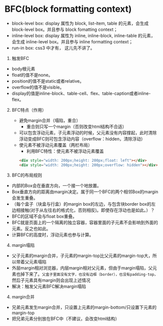 # BFC(block formatting context)
* block-level box: display 属性为 block, list-item, table 的元素，会生成 block-level box。并且参与 block fomatting context；
* inline-level box: display 属性为 inline, inline-block, inline-table 的元素，会生成 inline-level box。并且参与 inline formatting context；
* run-in box: css3 中才有， 这儿先不讲了。

1. 触发BFC
* body根元素
* float的值不是none。
* position的值不是static或者relative。
* overflow的值不是visible。
* display的值是inline-block、table-cell、flex、table-caption或者inline-flex。

2. BFC特点（作用）
    * 避免margin合并（塌陷，重合）
        * 重合则只写一个margin（否则改变html结构不合适）
    * 可以包含浮动元素，子元素浮动的时候，父元素没有内容撑起，此时清除浮动变成BFC则可包含浮动内容（overflow：hidden，清除浮动）
    * 使元素不被浮动元素覆盖（两栏布局）
        * 利用BFC特性：使元素不被浮动元素覆盖
        ```html
        <div style="width: 200px;height: 200px;float: left"></div>
        <div style="width: 200px;height: 200px;overflow: hidden"></div>
        ```

3. BFC的布局规则

* 内部的Box会在垂直方向，一个接一个地放置。
* Box垂直方向的距离由margin决定。属于同一个BFC的两个相邻Box的margin会发生重叠。
* （每个盒子（块盒与行盒）的margin box的左边，与包含块border box的左边相接触(对于从左往右的格式化，否则相反)。即使存在浮动也是如此。）？
* BFC的区域不会与float box重叠。
* BFC就是页面上的一个隔离的独立容器，容器里面的子元素不会影响到外面的元素。反之也如此。
* 计算BFC的高度时，浮动元素也参与计算。

4. margin塌陷
* 父子元素的margin合并，子元素的margin-top比父元素的margin-top大，所以带着父元素塌陷
* 外层margin相对浏览器，内层margin相对父元素，但由于margin塌陷，父元素也掉下来了。`父盒子里面没有文字，也没有边框（border），也没有padding-top，`然后子元素具有margin则会出现上述情况
* 解决：触发父元素BFC解决margin塌陷

4. margin合并
* 兄弟元素发生margin合并，只设置上元素的margin-bottom/只设置下元素的margin-top
* 把兄弟元素分别放在BFC中（不建议，会改变html结构）